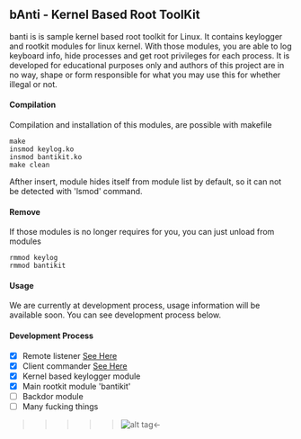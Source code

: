 bAnti - Kernel Based Root ToolKit
----
banti is is sample kernel based root toolkit for Linux. It contains keylogger and rootkit modules for linux kernel. With those modules, you are able to log keyboard info, hide processes and get root privileges for each process. It is developed for educational purposes only and authors of this project are in no way, shape or form responsible for what you may use this for whether illegal or not.

#### Compilation
Compilation and installation of this modules, are possible with makefile

```
make
insmod keylog.ko
insmod bantikit.ko
make clean
```
Afther insert, module hides itself from module list by default, so it can not be detected with 'lsmod' command.

#### Remove
If those modules is no longer requires for you, you can just unload from modules
```
rmmod keylog
rmmod bantikit
```

#### Usage
We are currently at development process, usage information will be available soon.
You can see development process below.

#### Development Process
- [x] Remote listener [See Here](https://github.com/nikopeikrishvili/proto-banti)
- [x] Client commander [See Here](https://github.com/nikopeikrishvili/proto-banti)
- [x] Kernel based keylogger module
- [x] Main rootkit module 'bantikit'
- [ ] Backdor module
- [ ] Many fucking things

>>>>>![alt tag](http://off-sec.com/ftp/bow.png)<-
